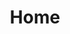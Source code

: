 ---
title: Home
home: true
heroText: Hi. I'm Ahmed
tagline: I am a software engineer and architect from Egypt.
whatIDo: I live in London, building awesome poducts at <a target="_blank" href="https://zavamed.com">Zava</a>.
actionText: Go To Github
actionLink: https://github.com/bencodezen/vuepress-blog-boilerplate

# features:
# - 
#     title: Product, People, Tech and who owns what
#     details: By that time, I only used Uber for few times. Then we started talking about their referral system, which was 70 LE per referral at that time. which was enough to do a complete trip from New Cairo, or October to downtown at that time.


# - 
#     title: How to deply your aws lambdas built in GoLang
#     details: By that time, I only used Uber for few times. Then we started talking about their referral system, which was 70 LE per referral at that time. which was enough to do a complete trip from New Cairo, or October to downtown at that time.


# - 
#     title: Why I find VuePress more exciting than Wordpress for blogging
#     details: By that time, I only used Uber for few times. Then we started talking about their referral system, which was 70 LE per referral at that time. which was enough to do a complete trip from New Cairo, or October to downtown at that time.

footer: <i>This blog is work in progress, just like me!</i><br />php-architect.com 2019
---